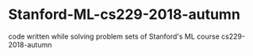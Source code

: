 # Stanford-ML-cs229-2018-autumn

code written while solving problem sets of Stanford's ML course cs229-2018-autumn